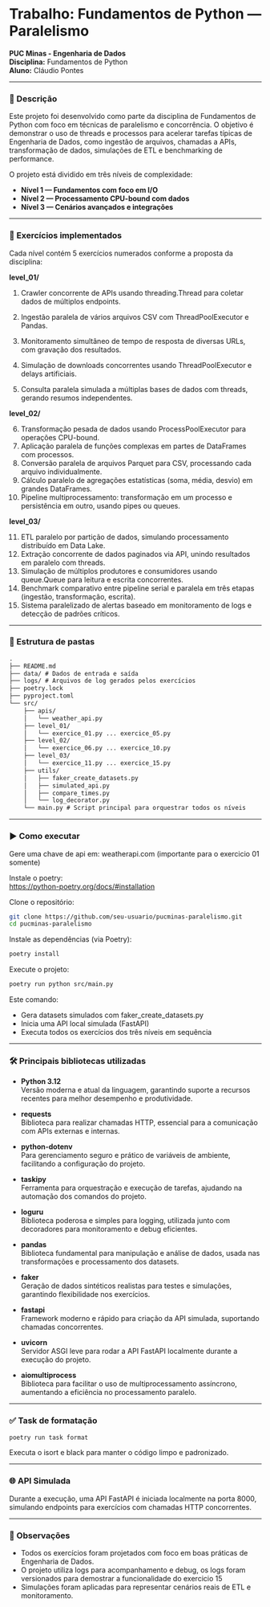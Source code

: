 # Trabalho: Fundamentos de Python — Paralelismo  
**PUC Minas - Engenharia de Dados**  
**Disciplina:** Fundamentos de Python  
**Aluno:** Cláudio Pontes  

---

### 📌 Descrição  
Este projeto foi desenvolvido como parte da disciplina de Fundamentos de Python com foco em técnicas de paralelismo e concorrência. O objetivo é demonstrar o uso de threads e processos para acelerar tarefas típicas de Engenharia de Dados, como ingestão de arquivos, chamadas a APIs, transformação de dados, simulações de ETL e benchmarking de performance.

O projeto está dividido em três níveis de complexidade:

- **Nível 1 — Fundamentos com foco em I/O**  
- **Nível 2 — Processamento CPU-bound com dados**  
- **Nível 3 — Cenários avançados e integrações**

---

### 🧠 Exercícios implementados  
Cada nível contém 5 exercícios numerados conforme a proposta da disciplina:

**level_01/**  
1. Crawler concorrente de APIs usando threading.Thread para coletar dados de múltiplos endpoints.

2. Ingestão paralela de vários arquivos CSV com ThreadPoolExecutor e Pandas.

3. Monitoramento simultâneo de tempo de resposta de diversas URLs, com gravação dos resultados.

4. Simulação de downloads concorrentes usando ThreadPoolExecutor e delays artificiais.

5. Consulta paralela simulada a múltiplas bases de dados com threads, gerando resumos independentes.

**level_02/**

6. Transformação pesada de dados usando ProcessPoolExecutor para operações CPU-bound.
7. Aplicação paralela de funções complexas em partes de DataFrames com processos.
8. Conversão paralela de arquivos Parquet para CSV, processando cada arquivo individualmente.
9. Cálculo paralelo de agregações estatísticas (soma, média, desvio) em grandes DataFrames.
10. Pipeline multiprocessamento: transformação em um processo e persistência em outro, usando pipes ou queues.

**level_03/**

11. ETL paralelo por partição de dados, simulando processamento distribuído em Data Lake.
12. Extração concorrente de dados paginados via API, unindo resultados em paralelo com threads.
13. Simulação de múltiplos produtores e consumidores usando queue.Queue para leitura e escrita concorrentes.
14. Benchmark comparativo entre pipeline serial e paralela em três etapas (ingestão, transformação, escrita).
15. Sistema paralelizado de alertas baseado em monitoramento de logs e detecção de padrões críticos.

---

### 📁 Estrutura de pastas  
```markdown
.
├── README.md
├── data/ # Dados de entrada e saída
├── logs/ # Arquivos de log gerados pelos exercícios
├── poetry.lock
├── pyproject.toml
└── src/
    ├── apis/
    │   └── weather_api.py
    ├── level_01/
    │   └── exercice_01.py ... exercice_05.py
    ├── level_02/
    │   └── exercice_06.py ... exercice_10.py
    ├── level_03/
    │   └── exercice_11.py ... exercice_15.py
    ├── utils/
    │   ├── faker_create_datasets.py
    │   ├── simulated_api.py
    │   ├── compare_times.py
    │   └── log_decorator.py
    └── main.py # Script principal para orquestrar todos os níveis
```

---

### ▶️ Como executar  

Gere uma chave de api em: weatherapi.com (importante para o exercicio 01 somente)

Instale o poetry:   
https://python-poetry.org/docs/#installation


Clone o repositório:

```bash
git clone https://github.com/seu-usuario/pucminas-paralelismo.git
cd pucminas-paralelismo
```

Instale as dependências (via Poetry):

```bash
poetry install
```

Execute o projeto:

```bash
poetry run python src/main.py
```

Este comando:

- Gera datasets simulados com faker_create_datasets.py  
- Inicia uma API local simulada (FastAPI)  
- Executa todos os exercícios dos três níveis em sequência  

---

### 🛠 Principais bibliotecas utilizadas

- **Python 3.12**  
  Versão moderna e atual da linguagem, garantindo suporte a recursos recentes para melhor desempenho e produtividade.

- **requests**  
  Biblioteca para realizar chamadas HTTP, essencial para a comunicação com APIs externas e internas.

- **python-dotenv**  
  Para gerenciamento seguro e prático de variáveis de ambiente, facilitando a configuração do projeto.

- **taskipy**  
  Ferramenta para orquestração e execução de tarefas, ajudando na automação dos comandos do projeto.

- **loguru**  
  Biblioteca poderosa e simples para logging, utilizada junto com decoradores para monitoramento e debug eficientes.

- **pandas**  
  Biblioteca fundamental para manipulação e análise de dados, usada nas transformações e processamento dos datasets.

- **faker**  
  Geração de dados sintéticos realistas para testes e simulações, garantindo flexibilidade nos exercícios.

- **fastapi**  
  Framework moderno e rápido para criação da API simulada, suportando chamadas concorrentes.

- **uvicorn**  
  Servidor ASGI leve para rodar a API FastAPI localmente durante a execução do projeto.

- **aiomultiprocess**  
  Biblioteca para facilitar o uso de multiprocessamento assíncrono, aumentando a eficiência no processamento paralelo.

---

### ✅ Task de formatação  
```bash
poetry run task format
```

Executa o isort e black para manter o código limpo e padronizado.

---

### 🌐 API Simulada  
Durante a execução, uma API FastAPI é iniciada localmente na porta 8000, simulando endpoints para exercícios com chamadas HTTP concorrentes.

---

### 📌 Observações  
- Todos os exercícios foram projetados com foco em boas práticas de Engenharia de Dados.  
- O projeto utiliza logs para acompanhamento e debug, os logs foram versionados para demostrar a funcionalidade do exercicio 15
- Simulações foram aplicadas para representar cenários reais de ETL e monitoramento.
